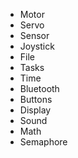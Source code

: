 - Motor
- Servo
- Sensor
- Joystick
- File
- Tasks
- Time
- Bluetooth
- Buttons
- Display
- Sound
- Math
- Semaphore